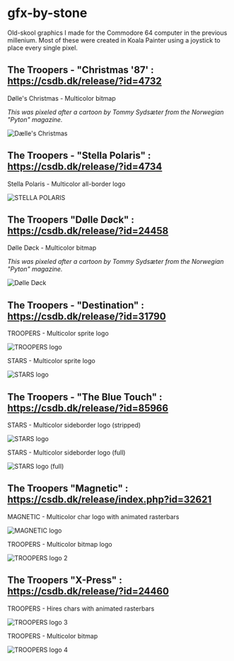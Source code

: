 # gfx-by-stone

Old-skool graphics I made for the Commodore 64 computer in the previous millenium. Most of these were created in Koala Painter using a joystick to place every single pixel. 

## The Troopers - "Christmas '87' : https://csdb.dk/release/?id=4732

Dølle's Christmas - Multicolor bitmap

_This was pixeled after a cartoon by Tommy Sydsæter from the Norwegian "Pyton" magazine._

![Dælle's Christmas](troopers-christmas_87-D0LLE'S_CHRISTMAS-mc-fullscreen.png)


## The Troopers - "Stella Polaris" : https://csdb.dk/release/?id=4734

Stella Polaris - Multicolor all-border logo

![STELLA POLARIS](troopers-stella_polaris-STELLA_POLARIS-mc-allborder.png)


## The Troopers "Dølle Døck" : https://csdb.dk/release/?id=24458

Dølle Døck - Multicolor bitmap

_This was pixeled after a cartoon by Tommy Sydsæter from the Norwegian "Pyton" magazine._

![Dølle Døck](troopers-d0lle_d0ck-D0LLE_D0CK-mc-fullscreen.png)


## The Troopers - "Destination" : https://csdb.dk/release/?id=31790

TROOPERS - Multicolor sprite logo

![TROOPERS logo](troopers-destination-troopers-sprite-logo.png)

STARS - Multicolor sprite logo

![STARS logo](troopers-destination-STARS-sprite-logo.png)


## The Troopers - "The Blue Touch" : https://csdb.dk/release/?id=85966

STARS - Multicolor sideborder logo (stripped)

![STARS logo](troopers-blue_touch-STARS-mc-sideborder-logo.png)

STARS - Multicolor sideborder logo (full)

![STARS logo (full)](troopers-blue_touch-STARS-mc-sideborder-logo-2.png)


## The Troopers "Magnetic" : https://csdb.dk/release/index.php?id=32621

MAGNETIC - Multicolor char logo with animated rasterbars 

![MAGNETIC logo](troopers-magnetic-MAGNETIC-mc-logo.png)

TROOPERS - Multicolor bitmap logo

![TROOPERS logo 2](troopers-magnetic-troopers-mc-logo.png)

## The Troopers "X-Press" : https://csdb.dk/release/?id=24460

TROOPERS - Hires chars with animated rasterbars

![TROOPERS logo 3](troopers-xpress-troopers-hires-logo.png)

TROOPERS - Multicolor bitmap

![TROOPERS logo 4](troopers-xpress-troopers-logo.png)

